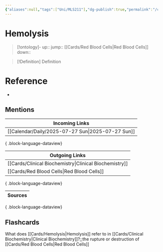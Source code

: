 ```yaml
---
{"aliases":null,"tags":["Uni/MLS211"],"dg-publish":true,"permalink":"/cards/hemolysis/","dgPassFrontmatter":true}
---
```


# Hemolysis

> [!ontology]-
> up:: 
> jump:: [[Cards/Red Blood Cells\|Red Blood Cells]]
> down:: 

> [!Definition] Definition

# Reference

- 

## Mentions

| Incoming Links                                       |
| ---------------------------------------------------- |
| [[Calendar/Daily/2025-07-27 Sun\|2025-07-27 Sun]] |

{ .block-language-dataview}

| Outgoing Links                                            |
| --------------------------------------------------------- |
| [[Cards/Clinical Biochemistry\|Clinical Biochemistry]] |
| [[Cards/Red Blood Cells\|Red Blood Cells]]             |

{ .block-language-dataview}

| Sources |
| ------- |

{ .block-language-dataview}

## Flashcards

What does [[Cards/Hemolysis\|Hemolysis]] refer to in [[Cards/Clinical Biochemistry\|Clinical Biochemistry]]?;;the rupture or destruction of [[Cards/Red Blood Cells\|Red Blood Cells]]